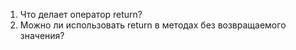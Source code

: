 1. Что делает оператор return?
2. Можно ли использовать return в методах без возвращаемого значения?